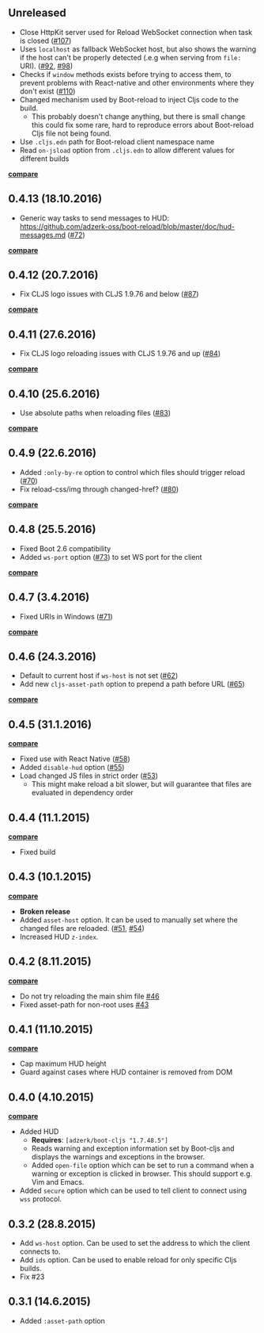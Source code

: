 ## Unreleased

- Close HttpKit server used for Reload WebSocket connection when task is closed ([#107](https://github.com/adzerk-oss/boot-reload/issues/107))
- Uses `localhost` as fallback WebSocket host, but also shows the warning if the
host can't be properly detected (.e.g when serving from `file:` URI). ([#92](https://github.com/adzerk-oss/boot-reload/issues/92), [#98](https://github.com/adzerk-oss/boot-reload/issues/98))
- Checks if `window` methods exists before trying to access them, to prevent problems with React-native and other
environments where they don't exist ([#110](https://github.com/adzerk-oss/boot-reload/pull/110))
- Changed mechanism used by Boot-reload to inject Cljs code to the build.
    - This probably doesn't change anything, but there is small change this
    could fix some rare, hard to reproduce errors about Boot-reload Cljs
    file not being found.
- Use `.cljs.edn` path for Boot-reload client namespace name
- Read `on-jsload` option from `.cljs.edn` to allow different values for
different builds

**[compare](https://github.com/adzerk-oss/boot-reload/compare/0.4.13...master)**

## 0.4.13 (18.10.2016)

- Generic way tasks to send messages to HUD: https://github.com/adzerk-oss/boot-reload/blob/master/doc/hud-messages.md ([#72](https://github.com/adzerk-oss/boot-reload/issues/72))

**[compare](https://github.com/adzerk-oss/boot-reload/compare/0.4.12...0.4.13)**

## 0.4.12 (20.7.2016)

- Fix CLJS logo issues with CLJS 1.9.76 and below ([#87](https://github.com/adzerk-oss/boot-reload/issues/87))

**[compare](https://github.com/adzerk-oss/boot-reload/compare/0.4.11...0.4.12)**

## 0.4.11 (27.6.2016)

- Fix CLJS logo reloading issues with CLJS 1.9.76 and up ([#84](https://github.com/adzerk-oss/boot-reload/pull/84))

**[compare](https://github.com/adzerk-oss/boot-reload/compare/0.4.10...0.4.11)**

## 0.4.10 (25.6.2016)

- Use absolute paths when reloading files ([#83](https://github.com/adzerk-oss/boot-reload/pull/83))

**[compare](https://github.com/adzerk-oss/boot-reload/compare/0.4.9...0.4.10)**

## 0.4.9 (22.6.2016)

- Added `:only-by-re` option to control which files should trigger reload ([#70](https://github.com/adzerk-oss/boot-reload/pull/70))
- Fix reload-css/img through changed-href? ([#80](https://github.com/adzerk-oss/boot-reload/pull/80))

**[compare](https://github.com/adzerk-oss/boot-reload/compare/0.4.8...0.4.9)**

## 0.4.8 (25.5.2016)

- Fixed Boot 2.6 compatibility
- Added `ws-port` option ([#73](https://github.com/adzerk-oss/boot-reload/pull/73)) to set WS port for the client

**[compare](https://github.com/adzerk-oss/boot-reload/compare/0.4.7...0.4.8)**

## 0.4.7 (3.4.2016)

- Fixed URIs in Windows ([#71](https://github.com/adzerk-oss/boot-reload/pull/71))

**[compare](https://github.com/adzerk-oss/boot-reload/compare/0.4.6...0.4.7)**

## 0.4.6 (24.3.2016)

- Default to current host if `ws-host` is not set ([#62](https://github.com/adzerk-oss/boot-reload/pull/62))
- Add new `cljs-asset-path` option to prepend a path before URL ([#65](https://github.com/adzerk-oss/boot-reload/pull/65))

**[compare](https://github.com/adzerk-oss/boot-reload/compare/0.4.5...0.4.6)**

## 0.4.5 (31.1.2016)

**[compare](https://github.com/adzerk-oss/boot-reload/compare/0.4.4...0.4.5)**

- Fixed use with React Native ([#58](https://github.com/adzerk-oss/boot-reload/pull/58))
- Added `disable-hud` option ([#55](https://github.com/adzerk-oss/boot-reload/pull/55))
- Load changed JS files in strict order ([#53](https://github.com/adzerk-oss/boot-reload/pull/53))
    - This might make reload a bit slower, but will guarantee that files are evaluated in dependency order

## 0.4.4 (11.1.2015)

**[compare](https://github.com/adzerk-oss/boot-reload/compare/0.4.3...0.4.4)**

- Fixed build

## 0.4.3 (10.1.2015)

**[compare](https://github.com/adzerk-oss/boot-reload/compare/0.4.2...0.4.3)**

- **Broken release**
- Added `asset-host` option. It can be used to manually set where the changed files
are reloaded. ([#51](https://github.com/adzerk-oss/boot-reload/issues/51),
[#54](https://github.com/adzerk-oss/boot-reload/issues/54))
- Increased HUD `z-index`.

## 0.4.2 (8.11.2015)

**[compare](https://github.com/adzerk-oss/boot-reload/compare/0.4.1...0.4.2)**

- Do not try reloading the main shim file [#46](https://github.com/adzerk-oss/boot-reload/issues/46)
- Fixed asset-path for non-root uses [#43](https://github.com/adzerk-oss/boot-reload/issues/43)

## 0.4.1 (11.10.2015)

**[compare](https://github.com/adzerk-oss/boot-reload/compare/0.4.0...0.4.1)**

- Cap maximum HUD height
- Guard against cases where HUD container is removed from DOM

## 0.4.0 (4.10.2015)

**[compare](https://github.com/adzerk-oss/boot-reload/compare/0.3.2...0.4.0)**

- Added HUD
    - **Requires**: `[adzerk/boot-cljs "1.7.48.5"]`
    - Reads warning and exception information set by Boot-cljs and displays
    the warnings and exceptions in the browser.
    - Added `open-file` option which can be set to run a command when a warning
    or exception is clicked in browser. This should support e.g. Vim and Emacs.
- Added `secure` option which can be used to tell client to connect using
`wss` protocol.

## 0.3.2 (28.8.2015)

- Add `ws-host` option. Can be used to set the address to which the client connects to.
- Add `ids` option. Can be used to enable reload for only specific Cljs builds.
- Fix #23

## 0.3.1 (14.6.2015)

- Added `:asset-path` option
